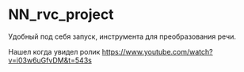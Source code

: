 # NN_rvc_project
Удобный под себя запуск, инструмента для преобразования речи.

Нашел когда увидел ролик https://www.youtube.com/watch?v=i03w6uGfvDM&t=543s
